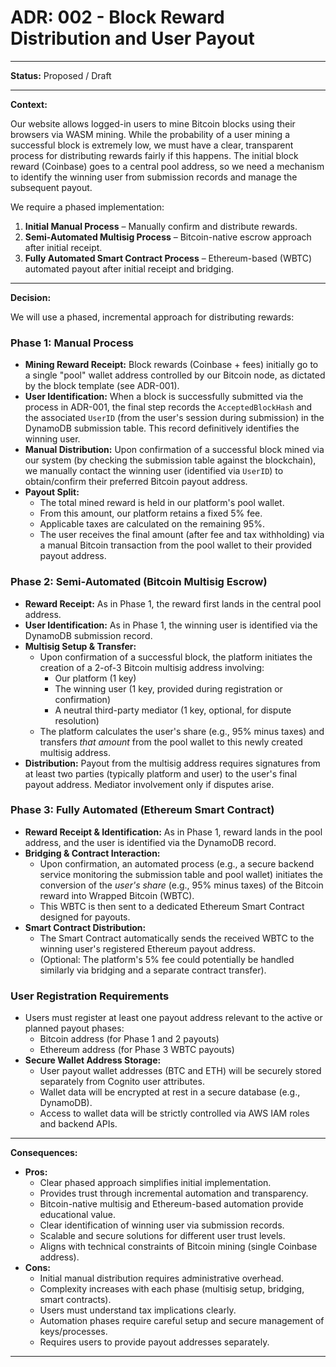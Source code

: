 # ADR: 002 - Block Reward Distribution and User Payout

---

**Status:** Proposed / Draft

---

**Context:**

Our website allows logged-in users to mine Bitcoin blocks using their browsers via WASM mining. While the probability of a user mining a successful block is extremely low, we must have a clear, transparent process for distributing rewards fairly if this happens. The initial block reward (Coinbase) goes to a central pool address, so we need a mechanism to identify the winning user from submission records and manage the subsequent payout.

We require a phased implementation:

1.  **Initial Manual Process** – Manually confirm and distribute rewards.
2.  **Semi-Automated Multisig Process** – Bitcoin-native escrow approach after initial receipt.
3.  **Fully Automated Smart Contract Process** – Ethereum-based (WBTC) automated payout after initial receipt and bridging.

---

**Decision:**

We will use a phased, incremental approach for distributing rewards:

### Phase 1: Manual Process

*   **Mining Reward Receipt:** Block rewards (Coinbase + fees) initially go to a single "pool" wallet address controlled by our Bitcoin node, as dictated by the block template (see ADR-001).
*   **User Identification:** When a block is successfully submitted via the process in ADR-001, the final step records the `AcceptedBlockHash` and the associated `UserID` (from the user's session during submission) in the DynamoDB submission table. This record definitively identifies the winning user.
*   **Manual Distribution:** Upon confirmation of a successful block mined via our system (by checking the submission table against the blockchain), we manually contact the winning user (identified via `UserID`) to obtain/confirm their preferred Bitcoin payout address.
*   **Payout Split:**
    *   The total mined reward is held in our platform's pool wallet.
    *   From this amount, our platform retains a fixed 5% fee.
    *   Applicable taxes are calculated on the remaining 95%.
    *   The user receives the final amount (after fee and tax withholding) via a manual Bitcoin transaction from the pool wallet to their provided payout address.

### Phase 2: Semi-Automated (Bitcoin Multisig Escrow)

*   **Reward Receipt:** As in Phase 1, the reward first lands in the central pool address.
*   **User Identification:** As in Phase 1, the winning user is identified via the DynamoDB submission record.
*   **Multisig Setup & Transfer:**
    *   Upon confirmation of a successful block, the platform initiates the creation of a 2-of-3 Bitcoin multisig address involving:
        *   Our platform (1 key)
        *   The winning user (1 key, provided during registration or confirmation)
        *   A neutral third-party mediator (1 key, optional, for dispute resolution)
    *   The platform calculates the user's share (e.g., 95% minus taxes) and transfers *that amount* from the pool wallet to this newly created multisig address.
*   **Distribution:** Payout from the multisig address requires signatures from at least two parties (typically platform and user) to the user's final payout address. Mediator involvement only if disputes arise.

### Phase 3: Fully Automated (Ethereum Smart Contract)

*   **Reward Receipt & Identification:** As in Phase 1, reward lands in the pool address, and the user is identified via the DynamoDB record.
*   **Bridging & Contract Interaction:**
    *   Upon confirmation, an automated process (e.g., a secure backend service monitoring the submission table and pool wallet) initiates the conversion of the *user's share* (e.g., 95% minus taxes) of the Bitcoin reward into Wrapped Bitcoin (WBTC).
    *   This WBTC is then sent to a dedicated Ethereum Smart Contract designed for payouts.
*   **Smart Contract Distribution:**
    *   The Smart Contract automatically sends the received WBTC to the winning user's registered Ethereum payout address.
    *   (Optional: The platform's 5% fee could potentially be handled similarly via bridging and a separate contract transfer).

### User Registration Requirements

*   Users must register at least one payout address relevant to the active or planned payout phases:
    *   Bitcoin address (for Phase 1 and 2 payouts)
    *   Ethereum address (for Phase 3 WBTC payouts)
*   **Secure Wallet Address Storage:**
    *   User payout wallet addresses (BTC and ETH) will be securely stored separately from Cognito user attributes.
    *   Wallet data will be encrypted at rest in a secure database (e.g., DynamoDB).
    *   Access to wallet data will be strictly controlled via AWS IAM roles and backend APIs.

---

**Consequences:**

*   **Pros:**
    *   Clear phased approach simplifies initial implementation.
    *   Provides trust through incremental automation and transparency.
    *   Bitcoin-native multisig and Ethereum-based automation provide educational value.
    *   Clear identification of winning user via submission records.
    *   Scalable and secure solutions for different user trust levels.
    *   Aligns with technical constraints of Bitcoin mining (single Coinbase address).
*   **Cons:**
    *   Initial manual distribution requires administrative overhead.
    *   Complexity increases with each phase (multisig setup, bridging, smart contracts).
    *   Users must understand tax implications clearly.
    *   Automation phases require careful setup and secure management of keys/processes.
    *   Requires users to provide payout addresses separately.

---
